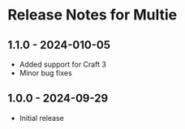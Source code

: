 # Release Notes for Multie

## 1.1.0 - 2024-010-05
- Added support for Craft 3
- Minor bug fixes

## 1.0.0 - 2024-09-29
- Initial release


